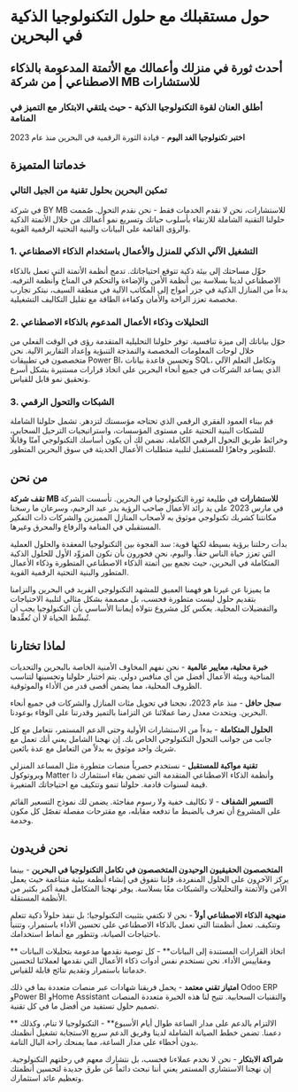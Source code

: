 **حول مستقبلك مع حلول التكنولوجيا الذكية في البحرين**
====================================================================

**أحدث ثورة في منزلك وأعمالك مع الأتمتة المدعومة بالذكاء الاصطناعي | من شركة MB للاستشارات**
-------------------------------------------------------------------------------------

### **أطلق العنان لقوة التكنولوجيا الذكية - حيث يلتقي الابتكار مع التميز في المنامة**

**اختبر تكنولوجيا الغد اليوم** - قيادة الثورة الرقمية في البحرين منذ عام 2023

**خدماتنا المتميزة**
------------------------

### **تمكين البحرين بحلول تقنية من الجيل التالي**

في شركة BY MB للاستشارات، نحن لا نقدم الخدمات فقط - نحن نقدم التحول. صُممت حلولنا التقنية الشاملة للارتقاء بأسلوب حياتك وتسريع نمو أعمالك من خلال الأتمتة الذكية والرؤى القائمة على البيانات والبنية التحتية الرقمية القوية.

### **1\. التشغيل الآلي الذكي للمنزل والأعمال باستخدام الذكاء الاصطناعي**

حوِّل مساحتك إلى بيئة ذكية تتوقع احتياجاتك. تدمج أنظمة الأتمتة التي تعمل بالذكاء الاصطناعي لدينا بسلاسة بين أنظمة الأمن والإضاءة والتحكم في المناخ وأنظمة الترفيه. بدءاً من المنازل الذكية في جزر أمواج إلى المكاتب الآلية في منطقة السيف، نبتكر تجارب مخصصة تعزز الراحة والأمان وكفاءة الطاقة مع تقليل التكاليف التشغيلية.

### **2\. التحليلات وذكاء الأعمال المدعوم بالذكاء الاصطناعي**

حوّل بياناتك إلى ميزة تنافسية. توفر حلولنا التحليلية المتقدمة رؤى في الوقت الفعلي من خلال لوحات المعلومات المخصصة والنمذجة التنبؤية وإعداد التقارير الآلية. نحن متخصصون في تطبيقات Power BI، وتحسين قاعدة بيانات SQL، وتكامل التعلم الآلي الذي يساعد الشركات في جميع أنحاء البحرين على اتخاذ قرارات مستنيرة بشكل أسرع وتحقيق نمو قابل للقياس.

### **3\. الشبكات والتحول الرقمي**

قم ببناء العمود الفقري الرقمي الذي تحتاجه مؤسستك لتزدهر. تشمل حلولنا الشاملة للشبكات البنية التحتية على مستوى المؤسسات، واستراتيجيات الترحيل السحابي، وخرائط طريق التحول الرقمي الكاملة. نضمن لك أن يكون أساسك التكنولوجي آمنًا وقابلًا للتطوير وجاهزًا للمستقبل لتلبية متطلبات الأعمال الحديثة في سوق البحرين المتطور.

**من نحن**
------------

**تقف شركة MB للاستشارات** في طليعة ثورة التكنولوجيا في البحرين. تأسست الشركة في مارس 2023 على يد رائد الأعمال صاحب الرؤية بدر عبد الرحيم، وسرعان ما رسخنا مكانتنا كشريك تكنولوجي موثوق به لأصحاب المنازل المميزين والشركات ذات التفكير المستقبلي في المنامة والرفاع والمحرق وغيرها.

بدأت رحلتنا برؤية بسيطة لكنها قوية: سد الفجوة بين التكنولوجيا المعقدة والحلول العملية التي تعزز حياة الناس حقاً. واليوم، نحن فخورون بأن نكون المزوِّد الأول للحلول الذكية المتكاملة في البحرين، حيث نجمع بين أتمتة الذكاء الاصطناعي المتطورة وذكاء الأعمال المتطور والبنية التحتية الرقمية القوية.

ما يميزنا عن غيرنا هو فهمنا العميق للمشهد التكنولوجي الفريد في البحرين والتزامنا بتقديم حلول ليست متطورة فحسب، بل مصممة بشكل مثالي لتلبية الاحتياجات والتفضيلات المحلية. يعكس كل مشروع نتولاه إيماننا الأساسي بأن التكنولوجيا يجب أن تُبسِّط الحياة لا أن تُعقِّدها.

**لماذا تختارنا**
-----------------

**خبرة محلية، معايير عالمية** - نحن نفهم المخاوف الأمنية الخاصة بالبحرين والتحديات المناخية وبيئة الأعمال أفضل من أي منافس دولي. يتم اختبار حلولنا وتحسينها لتناسب الظروف المحلية، مما يضمن أقصى قدر من الأداء والموثوقية.

**سجل حافل** - منذ عام 2023، نجحنا في تحويل مئات المنازل والشركات في جميع أنحاء البحرين. ويتحدث معدل رضا عملائنا عن التزامنا بالتميز وقدرتنا على الوفاء بوعودنا.

**الحلول المتكاملة** - بدءاً من الاستشارات الأولية وحتى الدعم المستمر، نتعامل مع كل جانب من جوانب التحول التكنولوجي الخاص بك. إن نهجنا الشامل يعني أنك تعمل مع شريك واحد موثوق به بدلاً من التعامل مع عدة بائعين.

**تقنية مواكبة للمستقبل** - نستخدم حصرياً منصات متطورة مثل المساعد المنزلي وبروتوكول Matter وأنظمة الذكاء الاصطناعي المتقدمة التي تضمن بقاء استثمارك ذا قيمة لسنوات قادمة. حلولنا تنمو وتتكيف مع احتياجاتك المتغيرة.

**التسعير الشفاف** - لا تكاليف خفية ولا رسوم مفاجئة. يضمن لك نموذج التسعير القائم على المشروع أن تعرف بالضبط ما تدفعه مقابله، مع مقترحات مفصلة تفصّل كل مكون وخدمة.

**نحن فريدون**
-----------------

**المتخصصون الحقيقيون الوحيدون المتخصصون في تكامل التكنولوجيا في البحرين** - بينما يركز الآخرون على الحلول المنفردة، فإننا نتفوق في إنشاء أنظمة بيئية متناغمة حيث يعمل الأمن والأتمتة والتحليلات والشبكات معًا بسلاسة. يوفر نهجنا المتكامل قيمة أكبر بكثير من الأنظمة المستقلة.

**منهجية الذكاء الاصطناعي أولاً** - نحن لا نكتفي بتثبيت التكنولوجيا؛ بل ننفذ حلولاً ذكية تتعلم وتتكيف. تعمل أنظمتنا التي تعمل بالذكاء الاصطناعي على تحسين الأداء باستمرار، وتتنبأ باحتياجات الصيانة، وتتطور مع أنماط استخدامك.

** اتخاذ القرارات المستندة إلى البيانات** - كل توصية نقدمها مدعومة بتحليلات البيانات ومقاييس الأداء. نحن نستخدم نفس أدوات ذكاء الأعمال التي نقدمها لعملائنا لتحسين خدماتنا باستمرار وتقديم نتائج قابلة للقياس.

**امتياز تقني معتمد** - يحمل فريقنا شهادات عبر منصات متعددة بما في ذلك Odoo ERP وPower BI وHome Assistant والتقنيات السحابية. تتيح لنا هذه الخبرة متعددة المنصات تصميم حلول تستفيد من أفضل ما في كل تقنية.

** الالتزام بالدعم على مدار الساعة طوال أيام الأسبوع** - التكنولوجيا لا تنام، وكذلك دعمنا. تضمن خطط الصيانة الشاملة لدينا وفريق الدعم سريع الاستجابة تشغيل أنظمتك بدون أخطاء على مدار الساعة، مما يمنحك راحة البال التامة.

**شراكة الابتكار** - نحن لا نخدم عملاءنا فحسب، بل نتشارك معهم في رحلتهم التكنولوجية. إن نهجنا الاستشاري المستمر يعني أننا نبحث دائماً عن طرق جديدة لتحسين أنظمتك وتعظيم عائد استثمارك.

